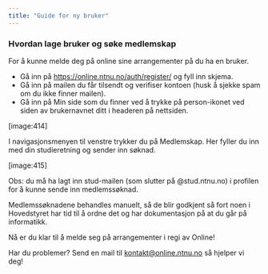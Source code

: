 ```yaml
---
title: "Guide for ny bruker"
---
```


### Hvordan lage bruker og søke medlemskap

For å kunne melde deg på online sine arrangementer på du ha en bruker.

- Gå inn på https://online.ntnu.no/auth/register/ og fyll inn skjema. 
- Gå inn på mailen du får tilsendt og verifiser kontoen (husk å sjekke spam om du ikke finner mailen). 
- Gå inn på Min side som du finner ved å trykke på person-ikonet ved siden av brukernavnet ditt i headeren på nettsiden. 

[image:414]

I navigasjonsmenyen til venstre trykker du på Medlemskap. Her fyller du inn med din studieretning og sender inn søknad. 

[image:415]

Obs: du må ha lagt inn stud-mailen (som slutter på @stud.ntnu.no) i profilen for å kunne sende inn medlemssøknad.

Medlemssøknadene behandles manuelt, så de blir godkjent så fort noen i Hovedstyret har tid til å ordne det og har dokumentasjon på at du går på informatikk.

Nå er du klar til å melde seg på arrangementer i regi av Online!

Har du problemer? Send en mail til kontakt@online.ntnu.no så hjelper vi deg!